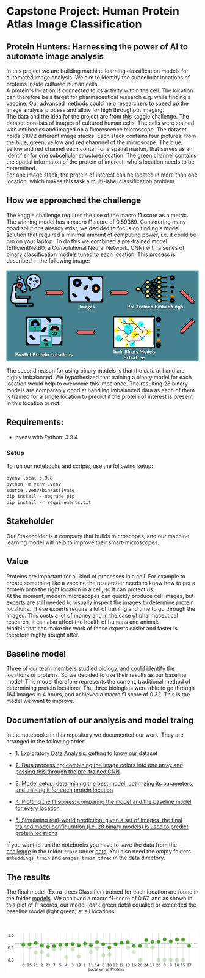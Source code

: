 # Capstone Project: Human Protein Atlas Image Classification
## Protein Hunters: Harnessing the power of AI to automate image analysis

In this project we are building machine learning classification models for automated image analysis. We aim to identify the subcellular locations of proteins inside cultured human cells.  <br>
A protein's location is connected to its activity within the cell. The location can therefore be a target for pharmaceutical research e.g. while finding a vaccine. Our advanced methods could help researchers to speed up the image analysis process and allow for high throughput imaging.<br>
The data and the idea for the project are from [this](https://www.kaggle.com/competitions/human-protein-atlas-image-classification/overview) kaggle challenge. The dataset consists of images of cultured human cells. The cells were stained with antibodies and imaged on a fluorescence microscope. The dataset holds 31072 different image stacks. Each stack contains four pictures: from the blue, green, yellow and red channnel of the microscope. The blue, yellow and red channel each contain one spatial marker, that serves as an identifier for one subcellular structure/location. The green channel contains the spatial informaton of the protein of interest, who's location needs to be determined.<br>
For one image stack, the protein of interest can be located in more than one location, which makes this task a multi-label classification problem. 

## How we approached the challenge
The kaggle challenge requires the use of the macro f1 score as a metric. The winning model has a macro f1 score of 0.59369. Considering many good solutions already exist, we decided to focus on finding a model solution that required a minimal amount of computing power, i.e. it could be run on your laptop. To do this we combined a pre-trained model (EfficientNetB0, a Convolutional Neural Network, CNN) with a series of binary classification models tuned to each location. This process is described in the following image: 
<br>
<br>
![How our model works](./images/Model_workflow_image.png)
<br>

The second reason for using binary models is that the data at hand are highly imbalanced. We hypothesized that training a binary model for each location would help to overcome this imbalance. The resulting 28 binary models are comparably good at handling imbalanced data as each of them is trained for a single location to predict if the protein of interest is present in this location or not.<br>
## Requirements:

- pyenv with Python: 3.9.4

### Setup
To run our notebooks and scripts, use the following setup: 
```
pyenv local 3.9.8
python -m venv .venv
source .venv/bin/activate
pip install --upgrade pip
pip install -r requirements.txt
```

## Stakeholder
Our Stakeholder is a company that builds microscopes, and our machine learning model will help to improve their smart-microscopes. 
## Value 
Proteins are important for all kind of processes in a cell. For example to create something like a vaccine the researcher needs to know how to get a protein onto the right location in a cell, so it can protect us. <br>
At the moment, modern microscopes can quickly produce cell images, but experts are still needed to visually inspect the images to determine protein locations. These experts require a lot of training and time to go through the images. This costs a lot of money and in the case of pharmaceutical research, it can also affect the health of humans and animals. <br>
Models that can make the work of these experts easier and faster is therefore highly sought after. 
## Baseline model
Three of our team members studied biology, and could identify the locations of proteins. So we decided to use their results as our baseline model. This model therefore represents the current, traditional method of determining protein locations. The three biologists were able to go through 164 images in 4 hours, and achieved a macro f1 score of 0.32. This is the model we want to improve. 
## Documentation of our analysis and model traing
In the notebooks in this repository we documented our work. They are arranged in the following order:
 - [1. Exploratory Data Analysis: getting to know our dataset](https://github.com/reneebrecht/human-protein-atlas-image-classification/blob/main/notebooks/1_EDA_on_images.ipynb)

 - [2. Data processing: combining the image colors into one array and passing this through the pre-trained CNN](https://github.com/reneebrecht/human-protein-atlas-image-classification/blob/main/notebooks/2_File_Conversion_Embeddings.ipynb)

 - [3. Model setup: determining the best model, optimizing its parameters, and training it for each protein location](https://github.com/reneebrecht/human-protein-atlas-image-classification/blob/main/notebooks/3_Binary_models_CrossVal_and_GridSearch.ipynb)

 - [4. Plotting the f1 scores: comparing the model and the baseline model for every location](https://github.com/reneebrecht/human-protein-atlas-image-classification/blob/main/notebooks/4_Plotting_final_f1_scores.ipynb)

 - [5. Simulating real-world prediction: given a set of images, the final trained model configuration (i.e. 28 binary models) is used to predict protein locations](https://github.com/reneebrecht/human-protein-atlas-image-classification/blob/main/notebooks/5_Dry_Run_Predict_with_binary_models.ipynb)

If you want to run the notebooks you have to save the data from the [challenge](https://www.kaggle.com/competitions/human-protein-atlas-image-classification/overview) in the folder `train` under [data](https://github.com/reneebrecht/human-protein-atlas-image-classification/tree/main/data). You also need the empty folders `embeddings_train` and `images_train_tfrec` in the data directory. 
## The results
The final model (Extra-trees Classifier) trained for each location are found in the folder [models](https://github.com/reneebrecht/human-protein-atlas-image-classification/tree/main/models).
We achieved a macro f1-score of 0.67, and as shown in this plot of f1 scores, our model (dark green dots) equalled or exceeded the baseline model (light green) at all locations:

<br>

![f1 scores for the baseline and trained model](./images/dark_narrow_f1_scatter_final_model_ExT_elnf_r28.png)

<br>